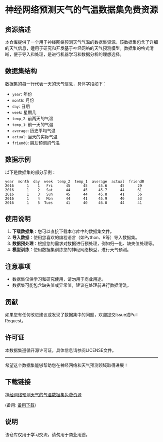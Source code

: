 # 神经网络预测天气的气温数据集免费资源

## 资源描述

本仓库提供了一个用于神经网络预测天气气温的数据集资源。该数据集包含了详细的天气信息，适用于研究和开发基于神经网络的天气预测模型。数据集的格式清晰，便于导入和处理，是进行机器学习和数据分析的理想选择。

## 数据集结构

数据集的每一行代表一天的天气信息，具体字段如下：

- `year`: 年份
- `month`: 月份
- `day`: 日期
- `week`: 星期几
- `temp_2`: 前两天的气温
- `temp_1`: 前一天的气温
- `average`: 历史平均气温
- `actual`: 当天的实际气温
- `friend0`: 朋友预测的气温

## 数据示例

以下是数据集的部分示例：

```
year  month  day  week  temp_2  temp_1  average  actual  friend0  
2016      1    1   Fri      45      45     45.6      45      29  
2016      1    2   Sat      44      45     45.7      44      61  
2016      1    3   Sun      45      44     45.8      41      56  
2016      1    4   Mon      44      41     45.9      40      53  
2016      1    5  Tues      41      40     46.0      44      41
```

## 使用说明

1. **下载数据集**：您可以直接下载本仓库中的数据集文件。
2. **导入数据**：使用您喜欢的编程语言（如Python、R等）导入数据集。
3. **数据预处理**：根据您的需求对数据进行预处理，例如归一化、缺失值处理等。
4. **模型训练**：使用数据集训练您的神经网络模型，进行天气预测。

## 注意事项

- 数据集仅供学习和研究使用，请勿用于商业用途。
- 数据集可能包含缺失值或异常值，建议在处理前进行数据清洗。

## 贡献

如果您有任何改进建议或发现了数据集中的问题，欢迎提交Issue或Pull Request。

## 许可证

本数据集遵循开源许可证，具体信息请参阅LICENSE文件。

---

希望这个数据集能够帮助您在神经网络和天气预测领域取得进展！

## 下载链接
[神经网络预测天气的气温数据集免费资源](https://pan.quark.cn/s/2a65861904b0) 

(备用: [备用下载](https://pan.baidu.com/s/10ixx3qAay9u-zDfOGbG7-A?pwd=1234))

## 说明

该仓库仅用于学习交流，请勿用于商业用途。

